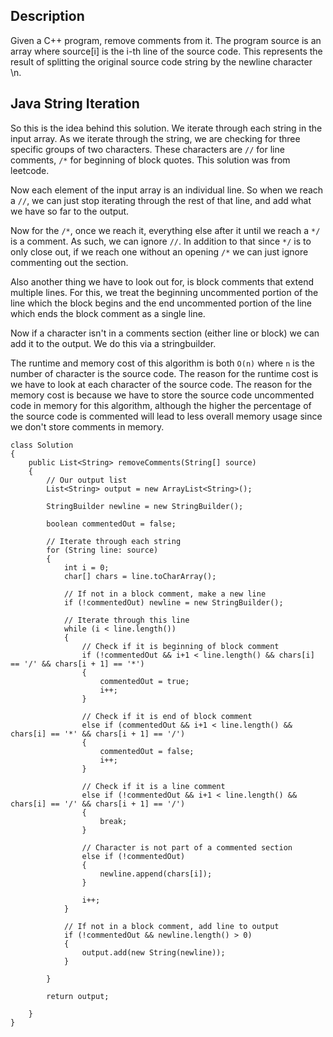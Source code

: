 ## Description

Given a C++ program, remove comments from it. The program source is an array where source[i] is the i-th line of the source code. This represents the result of splitting the original source code string by the newline character \n.

## Java String Iteration

So this is the idea behind this solution. We iterate through each string in the input array. As we iterate through the string, we are checking for three specific groups of two characters. These characters are `//` for line comments, `/*` for beginning of block quotes. This solution was from leetcode.

Now each element of the input array is an individual line. So when we reach a `//`, we can just stop iterating through the rest of that line, and add what we have so far to the output.

Now for the `/*`, once we reach it, everything else after it until we reach a `*/` is a comment. As such, we can ignore `//`. In addition to that since `*/` is to only close out, if we reach one without an opening `/*` we can just ignore commenting out the section.

Also another thing we have to look out for, is block comments that extend multiple lines. For this, we treat the beginning uncommented portion of the line which the block begins and the end uncommented portion of the line which ends the block comment as a single line.

Now if a character isn't in a comments section (either line or block) we can add it to the output. We do this via a stringbuilder.

The runtime and memory cost of this algorithm is both `O(n)` where `n` is the number of character is the source code. The reason for the runtime cost is we have to look at each character of the source code. The reason for the memory cost is because we have to store the source code uncommented code in memory for this algorithm, although the higher the percentage of the source code is commented will lead to less overall memory usage since we don't store comments in memory.

```
class Solution 
{
    public List<String> removeComments(String[] source) 
    {
        // Our output list
        List<String> output = new ArrayList<String>();

        StringBuilder newline = new StringBuilder();

        boolean commentedOut = false;
        
        // Iterate through each string
        for (String line: source)
        {
            int i = 0;
            char[] chars = line.toCharArray();
            
            // If not in a block comment, make a new line
            if (!commentedOut) newline = new StringBuilder();
            
            // Iterate through this line
            while (i < line.length())
            {
                // Check if it is beginning of block comment
                if (!commentedOut && i+1 < line.length() && chars[i] == '/' && chars[i + 1] == '*')
                {
                    commentedOut = true;
                    i++;
                }
                  
                // Check if it is end of block comment
                else if (commentedOut && i+1 < line.length() && chars[i] == '*' && chars[i + 1] == '/')
                {
                    commentedOut = false;
                    i++;
                }
                    
                // Check if it is a line comment
                else if (!commentedOut && i+1 < line.length() && chars[i] == '/' && chars[i + 1] == '/')
                {
                    break;
                }
                    
                // Character is not part of a commented section
                else if (!commentedOut)
                {
                    newline.append(chars[i]);
                }
                
                i++;
            }
                
            // If not in a block comment, add line to output
            if (!commentedOut && newline.length() > 0)
            {
                output.add(new String(newline));
            }
            
        }
            
        return output;       
            
    }
}
```